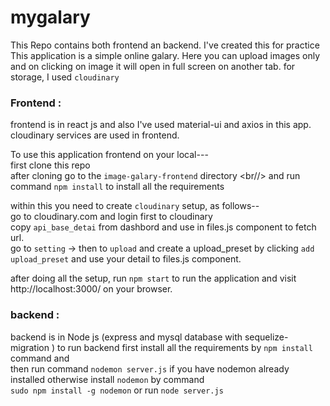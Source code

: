 # mygalary
This Repo contains both frontend an backend. I've created this for practice <br/>
This application is a simple online galary. Here you can upload images only and on clicking on image it will open in full screen on another tab.
for storage, I used `cloudinary` 

### Frontend :
frontend is in react js and also I've used material-ui and axios in this app. <br/>
cloudinary services are used in frontend.

To use this application frontend on your local---<br/>
first clone this repo <br/>
after cloning go to the `image-galary-frontend` directory <br//> 
and run command ```npm install``` to install all the requirements <br/>

within this you need to create `cloudinary` setup, as follows-- <br/>
go to cloudinary.com and login first to cloudinary <br/>
copy `api_base_detai` from dashbord  and use in files.js component to fetch url. <br/>
go to `setting` -> then to `upload` and create a upload_preset by clicking `add upload_preset` and use your detail to files.js component.

after doing all the setup, run `npm start` to run the application and visit http://localhost:3000/ on your browser.

### backend :
backend is in Node js (express and mysql database with sequelize-migration )
to run backend first install all the requirements by `npm install` command and <br/>
then run command `nodemon server.js` if you have nodemon already installed otherwise install `nodemon` by command <br/>
```sudo npm install -g nodemon```  or run `node server.js` <br/>
